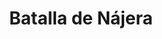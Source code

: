 ﻿---
title: "Batalla de Nájera"
permalink: periodes_924.html
layout: periode
dataInici: 1367-04-03
sidebar: periodes
pares:
  - 923:
    title: "Guerra Civil Castellana"
    dataInici: "(1351)"
    dataFi: "(1369)"

fills:
jocsPrincipals:
jocsEscenaris:
jocsEpoca:
  - title: "Men of Iron"
    bggId: 14683
    escenari: "Najera"
    dataInici: 
    dataFi: 

  - title: "Black Prince: Crecy & Navarette"
    bggId: 42275
    escenari: "Navarette"
    dataInici: 
    dataFi: 

jocsEpocaEscenaris:
---

